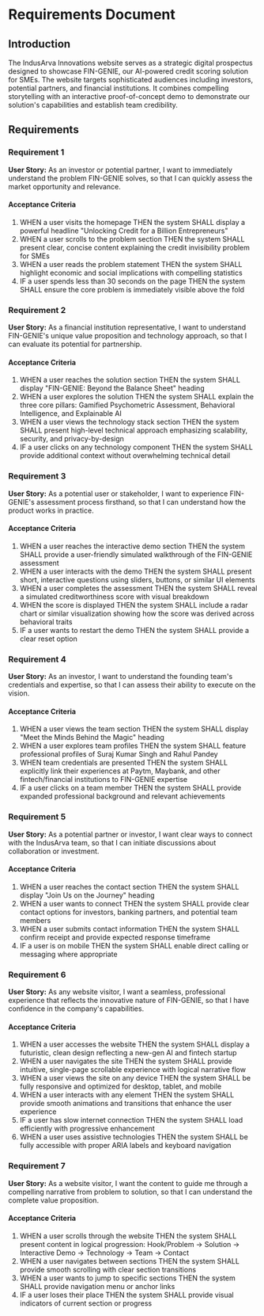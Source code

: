 # Requirements Document

## Introduction

The IndusArva Innovations website serves as a strategic digital prospectus designed to showcase FIN-GENIE, our AI-powered credit scoring solution for SMEs. The website targets sophisticated audiences including investors, potential partners, and financial institutions. It combines compelling storytelling with an interactive proof-of-concept demo to demonstrate our solution's capabilities and establish team credibility.

## Requirements

### Requirement 1

**User Story:** As an investor or potential partner, I want to immediately understand the problem FIN-GENIE solves, so that I can quickly assess the market opportunity and relevance.

#### Acceptance Criteria

1. WHEN a user visits the homepage THEN the system SHALL display a powerful headline "Unlocking Credit for a Billion Entrepreneurs"
2. WHEN a user scrolls to the problem section THEN the system SHALL present clear, concise content explaining the credit invisibility problem for SMEs
3. WHEN a user reads the problem statement THEN the system SHALL highlight economic and social implications with compelling statistics
4. IF a user spends less than 30 seconds on the page THEN the system SHALL ensure the core problem is immediately visible above the fold

### Requirement 2

**User Story:** As a financial institution representative, I want to understand FIN-GENIE's unique value proposition and technology approach, so that I can evaluate its potential for partnership.

#### Acceptance Criteria

1. WHEN a user reaches the solution section THEN the system SHALL display "FIN-GENIE: Beyond the Balance Sheet" heading
2. WHEN a user explores the solution THEN the system SHALL explain the three core pillars: Gamified Psychometric Assessment, Behavioral Intelligence, and Explainable AI
3. WHEN a user views the technology stack section THEN the system SHALL present high-level technical approach emphasizing scalability, security, and privacy-by-design
4. IF a user clicks on any technology component THEN the system SHALL provide additional context without overwhelming technical detail

### Requirement 3

**User Story:** As a potential user or stakeholder, I want to experience FIN-GENIE's assessment process firsthand, so that I can understand how the product works in practice.

#### Acceptance Criteria

1. WHEN a user reaches the interactive demo section THEN the system SHALL provide a user-friendly simulated walkthrough of the FIN-GENIE assessment
2. WHEN a user interacts with the demo THEN the system SHALL present short, interactive questions using sliders, buttons, or similar UI elements
3. WHEN a user completes the assessment THEN the system SHALL reveal a simulated creditworthiness score with visual breakdown
4. WHEN the score is displayed THEN the system SHALL include a radar chart or similar visualization showing how the score was derived across behavioral traits
5. IF a user wants to restart the demo THEN the system SHALL provide a clear reset option

### Requirement 4

**User Story:** As an investor, I want to understand the founding team's credentials and expertise, so that I can assess their ability to execute on the vision.

#### Acceptance Criteria

1. WHEN a user views the team section THEN the system SHALL display "Meet the Minds Behind the Magic" heading
2. WHEN a user explores team profiles THEN the system SHALL feature professional profiles of Suraj Kumar Singh and Rahul Pandey
3. WHEN team credentials are presented THEN the system SHALL explicitly link their experiences at Paytm, Maybank, and other fintech/financial institutions to FIN-GENIE expertise
4. IF a user clicks on a team member THEN the system SHALL provide expanded professional background and relevant achievements

### Requirement 5

**User Story:** As a potential partner or investor, I want clear ways to connect with the IndusArva team, so that I can initiate discussions about collaboration or investment.

#### Acceptance Criteria

1. WHEN a user reaches the contact section THEN the system SHALL display "Join Us on the Journey" heading
2. WHEN a user wants to connect THEN the system SHALL provide clear contact options for investors, banking partners, and potential team members
3. WHEN a user submits contact information THEN the system SHALL confirm receipt and provide expected response timeframe
4. IF a user is on mobile THEN the system SHALL enable direct calling or messaging where appropriate

### Requirement 6

**User Story:** As any website visitor, I want a seamless, professional experience that reflects the innovative nature of FIN-GENIE, so that I have confidence in the company's capabilities.

#### Acceptance Criteria

1. WHEN a user accesses the website THEN the system SHALL display a futuristic, clean design reflecting a new-gen AI and fintech startup
2. WHEN a user navigates the site THEN the system SHALL provide intuitive, single-page scrollable experience with logical narrative flow
3. WHEN a user views the site on any device THEN the system SHALL be fully responsive and optimized for desktop, tablet, and mobile
4. WHEN a user interacts with any element THEN the system SHALL provide smooth animations and transitions that enhance the user experience
5. IF a user has slow internet connection THEN the system SHALL load efficiently with progressive enhancement
6. WHEN a user uses assistive technologies THEN the system SHALL be fully accessible with proper ARIA labels and keyboard navigation

### Requirement 7

**User Story:** As a website visitor, I want the content to guide me through a compelling narrative from problem to solution, so that I can understand the complete value proposition.

#### Acceptance Criteria

1. WHEN a user scrolls through the website THEN the system SHALL present content in logical progression: Hook/Problem → Solution → Interactive Demo → Technology → Team → Contact
2. WHEN a user navigates between sections THEN the system SHALL provide smooth scrolling with clear section transitions
3. WHEN a user wants to jump to specific sections THEN the system SHALL provide navigation menu or anchor links
4. IF a user loses their place THEN the system SHALL provide visual indicators of current section or progress